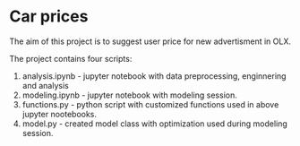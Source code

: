 # Car prices
The aim of this project is to suggest user price for new advertisment in OLX.

The project contains four scripts:
1. analysis.ipynb - jupyter notebook with data preprocessing, enginnering and analysis
2. modeling.ipynb - jupyter notebook with modeling session.
3. functions.py - python script with customized functions used in above jupyter nootebooks.
4. model.py - created model class with optimization used during modeling session.